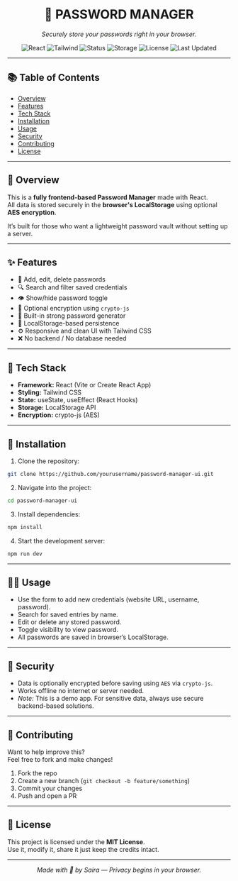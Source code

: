 <div align="center">

# 🔐 PASSWORD MANAGER 

*Securely store your passwords  right in your browser.*

![React](https://img.shields.io/badge/Built%20With-React-61DAFB?logo=react)
![Tailwind](https://img.shields.io/badge/UI-TailwindCSS-38B2AC?logo=tailwindcss)
![Status](https://img.shields.io/badge/Type-Frontend--Only-orange)
![Storage](https://img.shields.io/badge/Data-LocalStorage-blue)
![License](https://img.shields.io/badge/License-MIT-green)
![Last Updated](https://img.shields.io/badge/Last%20Update-July%202025-lightgrey)

</div>

---

## 📚 Table of Contents

- [Overview](#overview)
- [Features](#features)
- [Tech Stack](#tech-stack)
- [Installation](#installation)
- [Usage](#usage)
- [Security](#security)
- [Contributing](#contributing)
- [License](#license)

---

## 📖 Overview

This is a **fully frontend-based Password Manager** made with React.  
All data is stored securely in the **browser's LocalStorage** using optional **AES encryption**.

It’s built for those who want a lightweight password vault without setting up a server.

---

## ✨ Features

- 📝 Add, edit, delete passwords
- 🔍 Search and filter saved credentials
- 👁️ Show/hide password toggle
- 🔐 Optional encryption using `crypto-js`
- 🧠 Built-in strong password generator
- 💾 LocalStorage-based persistence
- ⚙️ Responsive and clean UI with Tailwind CSS
- ❌ No backend / No database needed


---

## 🧰 Tech Stack

- **Framework:** React (Vite or Create React App)
- **Styling:** Tailwind CSS
- **State:** useState, useEffect (React Hooks)
- **Storage:** LocalStorage API
- **Encryption:** crypto-js (AES)

---

## 🚀 Installation

1. Clone the repository:

```bash
git clone https://github.com/yourusername/password-manager-ui.git
```

2. Navigate into the project:

```bash
cd password-manager-ui
```

3. Install dependencies:

```bash
npm install
```

4. Start the development server:

```bash
npm run dev
```

---

## 🧑‍💻 Usage

- Use the form to add new credentials (website URL, username, password).
- Search for saved entries by name.
- Edit or delete any stored password.
- Toggle visibility to view password.
- All passwords are saved in browser’s LocalStorage.

---

## 🔐 Security

- Data is optionally encrypted before saving using `AES` via `crypto-js`.
- Works offline  no internet or server needed.
- *Note:* This is a demo app. For sensitive data, always use secure backend-based solutions.

---

## 🤝 Contributing

Want to help improve this?  
Feel free to fork and make changes!

1. Fork the repo  
2. Create a new branch (`git checkout -b feature/something`)  
3. Commit your changes  
4. Push and open a PR

---

## 📄 License

This project is licensed under the **MIT License**.  
Use it, modify it, share it  just keep the credits intact.

---

<div align="center">

_Made with 💙 by Saira — Privacy begins in your browser._

</div>
